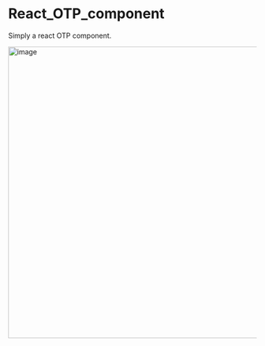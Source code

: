 # React_OTP_component
Simply a react OTP component.

<img width="781" height="592" alt="image" src="https://github.com/user-attachments/assets/bc0a2d92-bc6c-4b8d-bcfa-4243cefdf6ec" />

